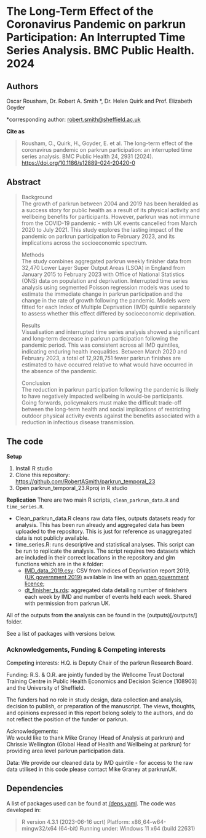 # The Long-Term Effect of the Coronavirus Pandemic on parkrun Participation: An Interrupted Time Series Analysis. BMC Public Health. 2024

## Authors
Oscar Rousham, Dr. Robert A. Smith \*, Dr. Helen Quirk and Prof. Elizabeth Goyder

\*corresponding author: robert.smith@sheffield.ac.uk

**Cite as**
>Rousham, O., Quirk, H., Goyder, E. et al. The long-term effect of the coronavirus pandemic on parkrun participation: an interrupted time series analysis. BMC Public Health 24, 2931 (2024). https://doi.org/10.1186/s12889-024-20420-0

## Abstract

> 
>Background  
>The growth of parkrun between 2004 and 2019 has been heralded as a success story for public health as a result of its physical activity and wellbeing benefits for participants. However, parkrun was not immune from the COVID-19 pandemic - with UK events cancelled from March 2020 to July 2021. This study explores the lasting impact of the pandemic on parkrun participation to February 2023, and its implications across the socioeconomic spectrum.
>
>Methods  
>The study combines aggregated parkrun weekly finisher data from 32,470 Lower Layer Super Output Areas (LSOA) in England from January 2015 to February 2023 with Office of National Statistics (ONS) data on population and deprivation. Interrupted time series analysis using segmented Poisson regression models was used to estimate the immediate change in parkrun participation and the change in the rate of growth following the pandemic. Models were fitted for each Index of Multiple Deprivation (IMD) quintile separately to assess whether this effect differed by socioeconomic deprivation.
>
>Results  
>Visualisation and interrupted time series analysis showed a significant and long-term decrease in parkrun participation following the pandemic period. This was consistent across all IMD quintiles, indicating enduring health inequalities. Between March 2020 and February 2023, a total of 12,928,751 fewer parkrun finishes are estimated to have occurred relative to what would have occurred in the absence of the pandemic.
> 
>Conclusion  
>The reduction in parkrun participation following the pandemic is likely to have negatively impacted wellbeing in would-be participants. Going forwards, policymakers must make the difficult trade-off between the long-term health and social implications of restricting outdoor physical activity events against the benefits associated with a reduction in infectious disease transmission.

## The code

**Setup**
1. Install R studio
2. Clone this repository: https://github.com/RobertASmith/parkrun_temporal_23
3. Open parkrun_temporal_23.Rproj in R studio

**Replication**
There are two main R scripts, `clean_parkrun_data.R` and `time_series.R`. 
   * Clean_parkrun_data.R cleans raw data files, outputs datasets ready for analysis. This has been run already and aggregated data has been uploaded to the repository. This is just for reference as unaggregated data is not publicly available.
   * time_series.R: runs descriptive and statistical analyses. This script can be run to replicate the analysis. The script requires two datasets which are included in their correct locations in the repository and glm functions which are in the `R` folder:
       - [IMD_data_2019.csv](/data/raw): CSV from Indices of Deprivation report 2019, [(UK government,2019)](https://www.gov.uk/government/statistics/english-indices-of-deprivation-2019) available in line with an [open government licence](https://www.nationalarchives.gov.uk/doc/open-government-licence/version/3/);
       - [dt_finisher_ts.rds](/data/clean): aggregated data detailing number of finishers each week by IMD and number of events held each week. Shared with permission from parkrun UK.

All of the outputs from the analysis can be found in the (outputs)[/outputs/] folder.

See a list of packages with versions below.


### Acknowledgements, Funding & Competing interests

Competing interests:
H.Q. is Deputy Chair of the parkrun Research Board.

Funding: 
R.S. & O.R. are jointly funded by the Wellcome Trust Doctoral Training Centre in Public Health Economics and Decision Science [108903] and the University of Sheffield.

The funders had no role in study design, data collection and analysis, decision to publish, or preparation of the manuscript. The views, thoughts, and opinions expressed in this report belong solely to the authors, and do not reflect the position of the funder or parkrun.

Acknowledgements:   
We would like to thank Mike Graney (Head of Analysis at parkrun) and Chrissie Wellington (Global Head of Health and Wellbeing at parkrun) for providing area level parkrun participation data.

Data:
We provide our cleaned data by IMD quintile - for access to the raw data utilised in this code please contact Mike Graney at parkrunUK.

## Dependencies

A list of packages used can be found at [/deps.yaml](/deps.yaml). The code was developed in:

> R version 4.3.1 (2023-06-16 ucrt)
> Platform: x86_64-w64-mingw32/x64 (64-bit)
> Running under: Windows 11 x64 (build 22631)



